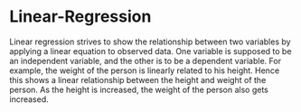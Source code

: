 # Linear-Regression
Linear regression strives to show the relationship between two variables by applying a linear equation to observed data. One variable is supposed to be an independent variable, and the other is to be a dependent variable. For example, the weight of the person is linearly related to his height. Hence this shows a linear relationship between the height and weight of the person. As the height is increased, the weight of the person also gets increased.
